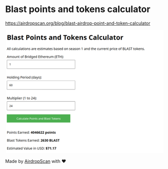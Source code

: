 # Blast points and tokens calculator

https://airdropscan.org/blog/blast-airdrop-point-and-token-calculator

![Screenshot](https://raw.githubusercontent.com/DaWe35/blast-points-calculator/main/screenshot.png)

Made by [AirdropScan](https://airdropscan.org/) with ❤️
